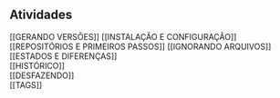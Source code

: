 ## **Atividades**

[[GERANDO VERSÕES]]
[[INSTALAÇÃO E CONFIGURAÇÃO]]
[[REPOSITÓRIOS E PRIMEIROS PASSOS]]
[[IGNORANDO ARQUIVOS]]  
[[ESTADOS E DIFERENÇAS]]    
[[HISTÓRICO]]    
[[DESFAZENDO]]   
[[TAGS]]  